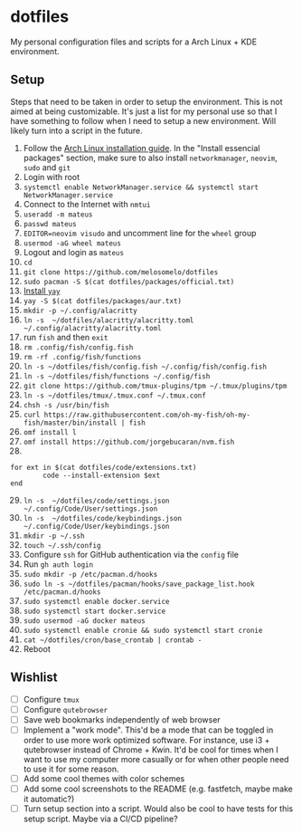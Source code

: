 # dotfiles

My personal configuration files and scripts for a Arch Linux + KDE environment.

## Setup

Steps that need to be taken in order to setup the environment. This is not aimed at being customizable.
It's just a list for my personal use so that I have something to follow when I need to setup a new environment.
Will likely turn into a script in the future.

1. Follow the [Arch Linux installation guide](https://wiki.archlinux.org/title/Installation_guide).
   In the "Install essencial packages" section, make sure to also install `networkmanager`, `neovim`, `sudo` and `git`
2. Login with root
3. `systemctl enable NetworkManager.service && systemctl start NetworkManager.service`
4. Connect to the Internet with `nmtui`
5. `useradd -m mateus`
6. `passwd mateus`
7. `EDITOR=neovim visudo` and uncomment line for the `wheel` group
8. `usermod -aG wheel mateus`
9. Logout and login as `mateus`
10. `cd`
11. `git clone https://github.com/melosomelo/dotfiles`
12. `sudo pacman -S $(cat dotfiles/packages/official.txt)`
13. [Install `yay`](https://github.com/Jguer/yay?tab=readme-ov-file#installation)
14. `yay -S $(cat dotfiles/packages/aur.txt)`
15. `mkdir -p ~/.config/alacritty`
16. `ln -s  ~/dotfiles/alacritty/alacritty.toml ~/.config/alacritty/alacritty.toml`
17. run `fish` and then `exit`
18. `rm .config/fish/config.fish`
19. `rm -rf .config/fish/functions`
20. `ln -s ~/dotfiles/fish/config.fish ~/.config/fish/config.fish`
21. `ln -s ~/dotfiles/fish/functions ~/.config/fish`
22. `git clone https://github.com/tmux-plugins/tpm ~/.tmux/plugins/tpm`
23. `ln -s ~/dotfiles/tmux/.tmux.conf ~/.tmux.conf`
24. `chsh -s /usr/bin/fish`
25. `curl https://raw.githubusercontent.com/oh-my-fish/oh-my-fish/master/bin/install | fish`
26. `omf install l`
27. `omf install https://github.com/jorgebucaran/nvm.fish`
28.

```
for ext in $(cat dotfiles/code/extensions.txt)
        code --install-extension $ext
end
```

29. `ln -s  ~/dotfiles/code/settings.json ~/.config/Code/User/settings.json`
30. `ln -s  ~/dotfiles/code/keybindings.json ~/.config/Code/User/keybindings.json`
31. `mkdir -p ~/.ssh`
32. `touch ~/.ssh/config`
33. Configure `ssh` for GitHub authentication via the `config` file
34. Run `gh auth login`
35. `sudo mkdir -p /etc/pacman.d/hooks`
36. `sudo ln -s ~/dotfiles/pacman/hooks/save_package_list.hook /etc/pacman.d/hooks`
37. `sudo systemctl enable docker.service`
38. `sudo systemctl start docker.service`
39. `sudo usermod -aG docker mateus`
40. `sudo systemctl enable cronie && sudo systemctl start cronie`
41. `cat ~/dotfiles/cron/base_crontab | crontab -`
42. Reboot

## Wishlist

- [ ] Configure `tmux`
- [ ] Configure `qutebrowser`
- [ ] Save web bookmarks independently of web browser
- [ ] Implement a "work mode". This'd be a mode that can be toggled in order to use more work optimized software.
      For instance, use i3 + qutebrowser instead of Chrome + Kwin. It'd be cool for times when I want to use my computer more
      casually or for when other people need to use it for some reason.
- [ ] Add some cool themes with color schemes
- [ ] Add some cool screenshots to the README (e.g. fastfetch, maybe make it automatic?)
- [ ] Turn setup section into a script. Would also be cool to have tests for this setup script. Maybe via a CI/CD pipeline?
